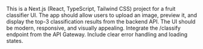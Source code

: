<!-- Use this file to provide workspace-specific custom instructions to Copilot. For more details, visit https://code.visualstudio.com/docs/copilot/copilot-customization#_use-a-githubcopilotinstructionsmd-file -->

This is a Next.js (React, TypeScript, Tailwind CSS) project for a fruit classifier UI. The app should allow users to upload an image, preview it, and display the top-3 classification results from the backend API. The UI should be modern, responsive, and visually appealing. Integrate the /classify endpoint from the API Gateway. Include clear error handling and loading states.

